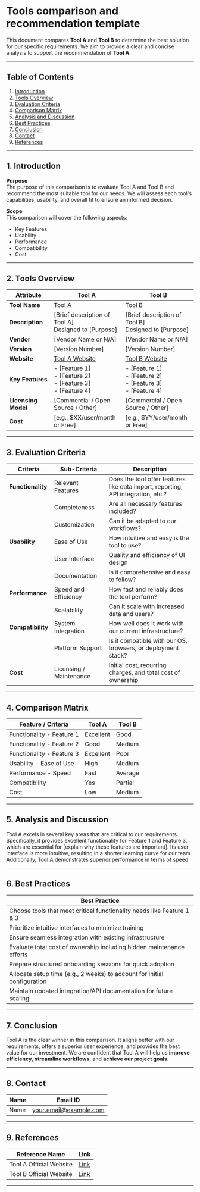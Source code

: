 # Tools comparison and recommendation template

This document compares **Tool A** and **Tool B** to determine the best solution for our specific requirements. We aim to provide a clear and concise analysis to support the recommendation of **Tool A**.

---

## Table of Contents

1. [Introduction](#1-introduction)  
2. [Tools Overview](#2-tools-overview)  
3. [Evaluation Criteria](#3-evaluation-criteria)  
4. [Comparison Matrix](#4-comparison-matrix)  
5. [Analysis and Discussion](#5-analysis-and-discussion)  
6. [Best Practices](#6-best-practices)  
7. [Conclusion](#7-conclusion)  
8. [Contact](#8-contact)  
9. [References](#9-references)

---

## 1. Introduction

**Purpose**  
The purpose of this comparison is to evaluate Tool A and Tool B and recommend the most suitable tool for our needs. We will assess each tool's capabilities, usability, and overall fit to ensure an informed decision.

**Scope**  
This comparison will cover the following aspects:
- Key Features
- Usability
- Performance
- Compatibility
- Cost

---

## 2. Tools Overview

| Attribute           | Tool A                                                   | Tool B                                                   |
|--------------------|-----------------------------------------------------------|-----------------------------------------------------------|
| **Tool Name**       | Tool A                                                   | Tool B                                                   |
| **Description**     | [Brief description of Tool A] <br> Designed to [Purpose] | [Brief description of Tool B] <br> Designed to [Purpose] |
| **Vendor**          | [Vendor Name or N/A]                                     | [Vendor Name or N/A]                                     |
| **Version**         | [Version Number]                                         | [Version Number]                                         |
| **Website**         | [Tool A Website](#)                                      | [Tool B Website](#)                                      |
| **Key Features**    | - [Feature 1] <br> - [Feature 2] <br> - [Feature 3] <br> - [Feature 4] | - [Feature 1] <br> - [Feature 2] <br> - [Feature 3] <br> - [Feature 4] |
| **Licensing Model** | [Commercial / Open Source / Other]                       | [Commercial / Open Source / Other]                       |
| **Cost**            | [e.g., $XX/user/month or Free]                           | [e.g., $YY/user/month or Free]                           |

---

## 3. Evaluation Criteria

| Criteria        | Sub-Criteria                                                                 | Description                                                                                 |
|-----------------|------------------------------------------------------------------------------|---------------------------------------------------------------------------------------------|
| **Functionality** | Relevant Features                                                           | Does the tool offer features like data import, reporting, API integration, etc.?           |
|                 | Completeness                                                                 | Are all necessary features included?                                                        |
|                 | Customization                                                                | Can it be adapted to our workflows?                                                         |
| **Usability**    | Ease of Use                                                                  | How intuitive and easy is the tool to use?                                                  |
|                 | User Interface                                                               | Quality and efficiency of UI design                                                         |
|                 | Documentation                                                                | Is it comprehensive and easy to follow?                                                     |
| **Performance**  | Speed and Efficiency                                                         | How fast and reliably does the tool perform?                                                |
|                 | Scalability                                                                  | Can it scale with increased data and users?                                                 |
| **Compatibility**| System Integration                                                           | How well does it work with our current infrastructure?                                      |
|                 | Platform Support                                                             | Is it compatible with our OS, browsers, or deployment stack?                               |
| **Cost**         | Licensing / Maintenance                                                      | Initial cost, recurring charges, and total cost of ownership                               |

---

## 4. Comparison Matrix

| Feature / Criteria         | Tool A   | Tool B   |
|----------------------------|----------|----------|
| Functionality - Feature 1  | Excellent| Good     |
| Functionality - Feature 2  | Good     | Medium   |
| Functionality - Feature 3  | Excellent| Poor     |
| Usability - Ease of Use    | High     | Medium   |
| Performance - Speed        | Fast     | Average  |
| Compatibility              | Yes      | Partial  |
| Cost                       | Low      | Medium   |

---

## 5. Analysis and Discussion

Tool A excels in several key areas that are critical to our requirements. Specifically, it provides excellent functionality for Feature 1 and Feature 3, which are essential for [explain why these features are important]. Its user interface is more intuitive, resulting in a shorter learning curve for our team. Additionally, Tool A demonstrates superior performance in terms of speed.

---

## 6. Best Practices

| Best Practice                                                                 |
|-------------------------------------------------------------------------------|
| Choose tools that meet critical functionality needs like Feature 1 & 3       |
| Prioritize intuitive interfaces to minimize training                         |
| Ensure seamless integration with existing infrastructure                     |
| Evaluate total cost of ownership including hidden maintenance efforts        |
| Prepare structured onboarding sessions for quick adoption                    |
| Allocate setup time (e.g., 2 weeks) to account for initial configuration     |
| Maintain updated integration/API documentation for future scaling            |

---

## 7. Conclusion

Tool A is the clear winner in this comparison. It aligns better with our requirements, offers a superior user experience, and provides the best value for our investment. We are confident that Tool A will help us **improve efficiency**, **streamline workflows**, and **achieve our project goals**.

---

## 8. Contact

| Name        | Email ID               |
|-------------|------------------------|
| Name | your.email@example.com |

---

## 9. References

| Reference Name                          | Link                         |
|----------------------------------------|------------------------------|
| Tool A Official Website                | [Link](#)                    |
| Tool B Official Website                | [Link](#)                    |

---
